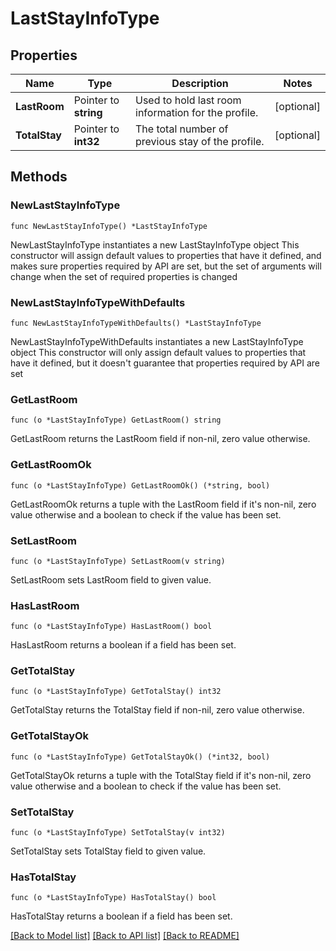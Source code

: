 # LastStayInfoType

## Properties

Name | Type | Description | Notes
------------ | ------------- | ------------- | -------------
**LastRoom** | Pointer to **string** | Used to hold last room information for the profile. | [optional] 
**TotalStay** | Pointer to **int32** | The total number of previous stay of the profile. | [optional] 

## Methods

### NewLastStayInfoType

`func NewLastStayInfoType() *LastStayInfoType`

NewLastStayInfoType instantiates a new LastStayInfoType object
This constructor will assign default values to properties that have it defined,
and makes sure properties required by API are set, but the set of arguments
will change when the set of required properties is changed

### NewLastStayInfoTypeWithDefaults

`func NewLastStayInfoTypeWithDefaults() *LastStayInfoType`

NewLastStayInfoTypeWithDefaults instantiates a new LastStayInfoType object
This constructor will only assign default values to properties that have it defined,
but it doesn't guarantee that properties required by API are set

### GetLastRoom

`func (o *LastStayInfoType) GetLastRoom() string`

GetLastRoom returns the LastRoom field if non-nil, zero value otherwise.

### GetLastRoomOk

`func (o *LastStayInfoType) GetLastRoomOk() (*string, bool)`

GetLastRoomOk returns a tuple with the LastRoom field if it's non-nil, zero value otherwise
and a boolean to check if the value has been set.

### SetLastRoom

`func (o *LastStayInfoType) SetLastRoom(v string)`

SetLastRoom sets LastRoom field to given value.

### HasLastRoom

`func (o *LastStayInfoType) HasLastRoom() bool`

HasLastRoom returns a boolean if a field has been set.

### GetTotalStay

`func (o *LastStayInfoType) GetTotalStay() int32`

GetTotalStay returns the TotalStay field if non-nil, zero value otherwise.

### GetTotalStayOk

`func (o *LastStayInfoType) GetTotalStayOk() (*int32, bool)`

GetTotalStayOk returns a tuple with the TotalStay field if it's non-nil, zero value otherwise
and a boolean to check if the value has been set.

### SetTotalStay

`func (o *LastStayInfoType) SetTotalStay(v int32)`

SetTotalStay sets TotalStay field to given value.

### HasTotalStay

`func (o *LastStayInfoType) HasTotalStay() bool`

HasTotalStay returns a boolean if a field has been set.


[[Back to Model list]](../README.md#documentation-for-models) [[Back to API list]](../README.md#documentation-for-api-endpoints) [[Back to README]](../README.md)


